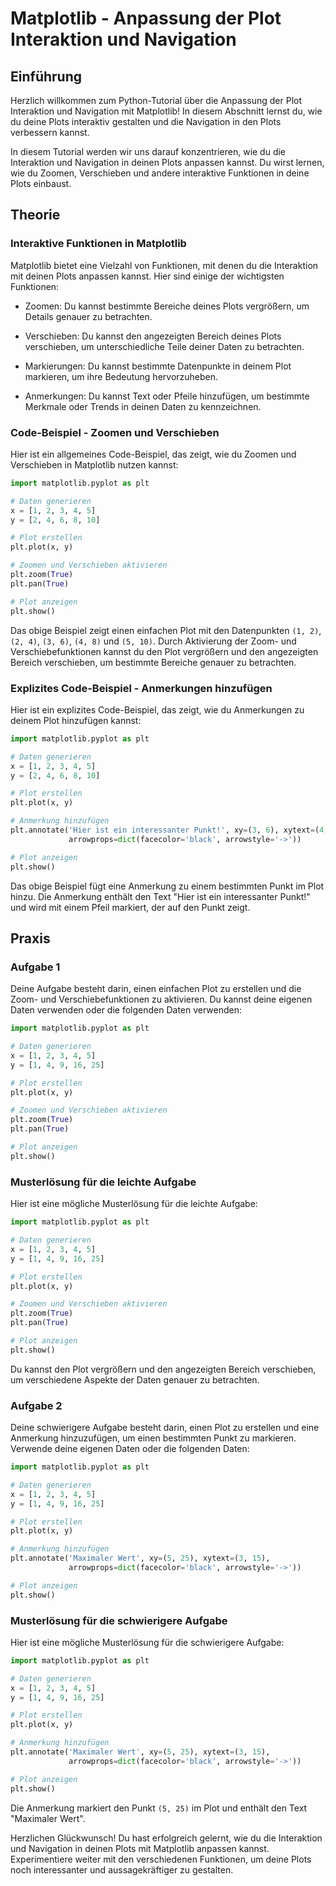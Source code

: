 # Matplotlib - Anpassung der Plot Interaktion und Navigation

## Einführung

Herzlich willkommen zum Python-Tutorial über die Anpassung der Plot Interaktion und Navigation mit Matplotlib! In diesem Abschnitt lernst du, wie du deine Plots interaktiv gestalten und die Navigation in den Plots verbessern kannst.

In diesem Tutorial werden wir uns darauf konzentrieren, wie du die Interaktion und Navigation in deinen Plots anpassen kannst. Du wirst lernen, wie du Zoomen, Verschieben und andere interaktive Funktionen in deine Plots einbaust.

## Theorie

### Interaktive Funktionen in Matplotlib

Matplotlib bietet eine Vielzahl von Funktionen, mit denen du die Interaktion mit deinen Plots anpassen kannst. Hier sind einige der wichtigsten Funktionen:

- Zoomen: Du kannst bestimmte Bereiche deines Plots vergrößern, um Details genauer zu betrachten.

- Verschieben: Du kannst den angezeigten Bereich deines Plots verschieben, um unterschiedliche Teile deiner Daten zu betrachten.

- Markierungen: Du kannst bestimmte Datenpunkte in deinem Plot markieren, um ihre Bedeutung hervorzuheben.

- Anmerkungen: Du kannst Text oder Pfeile hinzufügen, um bestimmte Merkmale oder Trends in deinen Daten zu kennzeichnen.

### Code-Beispiel - Zoomen und Verschieben

Hier ist ein allgemeines Code-Beispiel, das zeigt, wie du Zoomen und Verschieben in Matplotlib nutzen kannst:

```python
import matplotlib.pyplot as plt

# Daten generieren
x = [1, 2, 3, 4, 5]
y = [2, 4, 6, 8, 10]

# Plot erstellen
plt.plot(x, y)

# Zoomen und Verschieben aktivieren
plt.zoom(True)
plt.pan(True)

# Plot anzeigen
plt.show()
```

Das obige Beispiel zeigt einen einfachen Plot mit den Datenpunkten `(1, 2)`, `(2, 4)`, `(3, 6)`, `(4, 8)` und `(5, 10)`. Durch Aktivierung der Zoom- und Verschiebefunktionen kannst du den Plot vergrößern und den angezeigten Bereich verschieben, um bestimmte Bereiche genauer zu betrachten.

### Explizites Code-Beispiel - Anmerkungen hinzufügen

Hier ist ein explizites Code-Beispiel, das zeigt, wie du Anmerkungen zu deinem Plot hinzufügen kannst:

```python
import matplotlib.pyplot as plt

# Daten generieren
x = [1, 2, 3, 4, 5]
y = [2, 4, 6, 8, 10]

# Plot erstellen
plt.plot(x, y)

# Anmerkung hinzufügen
plt.annotate('Hier ist ein interessanter Punkt!', xy=(3, 6), xytext=(4, 8),
             arrowprops=dict(facecolor='black', arrowstyle='->'))

# Plot anzeigen
plt.show()
```

Das obige Beispiel fügt eine Anmerkung zu einem bestimmten Punkt im Plot hinzu. Die Anmerkung enthält den Text "Hier ist ein interessanter Punkt!" und wird mit einem Pfeil markiert, der auf den Punkt zeigt.

## Praxis

### Aufgabe 1

Deine Aufgabe besteht darin, einen einfachen Plot zu erstellen und die Zoom- und Verschiebefunktionen zu aktivieren. Du kannst deine eigenen Daten verwenden oder die folgenden Daten verwenden:

```python
import matplotlib.pyplot as plt

# Daten generieren
x = [1, 2, 3, 4, 5]
y = [1, 4, 9, 16, 25]

# Plot erstellen
plt.plot(x, y)

# Zoomen und Verschieben aktivieren
plt.zoom(True)
plt.pan(True)

# Plot anzeigen
plt.show()
```

### Musterlösung für die leichte Aufgabe

Hier ist eine mögliche Musterlösung für die leichte Aufgabe:

```python
import matplotlib.pyplot as plt

# Daten generieren
x = [1, 2, 3, 4, 5]
y = [1, 4, 9, 16, 25]

# Plot erstellen
plt.plot(x, y)

# Zoomen und Verschieben aktivieren
plt.zoom(True)
plt.pan(True)

# Plot anzeigen
plt.show()
```

Du kannst den Plot vergrößern und den angezeigten Bereich verschieben, um verschiedene Aspekte der Daten genauer zu betrachten.

### Aufgabe 2

Deine schwierigere Aufgabe besteht darin, einen Plot zu erstellen und eine Anmerkung hinzuzufügen, um einen bestimmten Punkt zu markieren. Verwende deine eigenen Daten oder die folgenden Daten:

```python
import matplotlib.pyplot as plt

# Daten generieren
x = [1, 2, 3, 4, 5]
y = [1, 4, 9, 16, 25]

# Plot erstellen
plt.plot(x, y)

# Anmerkung hinzufügen
plt.annotate('Maximaler Wert', xy=(5, 25), xytext=(3, 15),
             arrowprops=dict(facecolor='black', arrowstyle='->'))

# Plot anzeigen
plt.show()
```

### Musterlösung für die schwierigere Aufgabe

Hier ist eine mögliche Musterlösung für die schwierigere Aufgabe:

```python
import matplotlib.pyplot as plt

# Daten generieren
x = [1, 2, 3, 4, 5]
y = [1, 4, 9, 16, 25]

# Plot erstellen
plt.plot(x, y)

# Anmerkung hinzufügen
plt.annotate('Maximaler Wert', xy=(5, 25), xytext=(3, 15),
             arrowprops=dict(facecolor='black', arrowstyle='->'))

# Plot anzeigen
plt.show()
```

Die Anmerkung markiert den Punkt `(5, 25)` im Plot und enthält den Text "Maximaler Wert".

Herzlichen Glückwunsch! Du hast erfolgreich gelernt, wie du die Interaktion und Navigation in deinen Plots mit Matplotlib anpassen kannst. Experimentiere weiter mit den verschiedenen Funktionen, um deine Plots noch interessanter und aussagekräftiger zu gestalten.